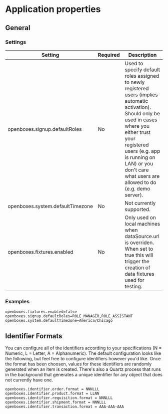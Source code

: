 # Application properties


## General 

### Settings
| Setting | Required | Description |
| ------- | -------- | ----------- |
| openboxes.signup.defaultRoles | No | Used to specify default roles assigned to newly registered users (implies automatic activation).  Should only be used in cases where you either trust your registered users (e.g. app is running on LAN) or you don't care what users are allowed to do (e.g. demo server). |
| openboxes.system.defaultTimezone | No | Not currently supported. | 
| openboxes.fixtures.enabled | No | Only used on local machines when dataSource.url is overriden. When set to true this will trigger the creation of data fixtures used for testing.  | 

### Examples
```
openboxes.fixtures.enabled=false
openboxes.signup.defaultRoles=ROLE_MANAGER,ROLE_ASSISTANT
openboxes.system.defaultTimezone=America/Chicago
```


## Identifier Formats
You can configure all of the identifiers according to your specifications (N = Numeric, L = Letter, A = Alphanumeric). The default configuration looks like the following, but feel free to configure identifiers however you'd like. Once the format has been choosen, values for these identifiers are randomly generated when an item is created. There's also a Quartz process that runs in the background that generates a unique identifier for any object that does not currently have one.
```
openboxes.identifier.order.format = NNNLLL
openboxes.identifier.product.format = LLNN
openboxes.identifier.requisition.format = NNNLLL
openboxes.identifier.shipment.format = NNNLLL
openboxes.identifier.transaction.format = AAA-AAA-AAA
```

